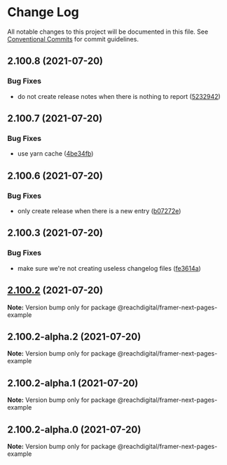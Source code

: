 # Change Log

All notable changes to this project will be documented in this file.
See [Conventional Commits](https://conventionalcommits.org) for commit guidelines.

## 2.100.8 (2021-07-20)


### Bug Fixes

* do not create release notes when there is nothing to report ([5232942](https://github.com/ho-nl/m2-pwa/commit/523294290408f822f40f1f3fec19bbcf825f6526))





## 2.100.7 (2021-07-20)


### Bug Fixes

* use yarn cache ([4be34fb](https://github.com/ho-nl/m2-pwa/commit/4be34fbb56cf528ba346de0cbe2c32d102b9960b))





## 2.100.6 (2021-07-20)


### Bug Fixes

* only create release when there is a new entry ([b07272e](https://github.com/ho-nl/m2-pwa/commit/b07272e4e74ee0bec3677e35ce3ee7e02231971a))





## 2.100.3 (2021-07-20)


### Bug Fixes

* make sure we're not creating useless changelog files ([fe3614a](https://github.com/ho-nl/m2-pwa/commit/fe3614a8480c7f1c68d673da2bb84805112a6643))





## [2.100.2](https://github.com/ho-nl/m2-pwa/compare/@reachdigital/framer-next-pages-example@2.100.2-alpha.2...@reachdigital/framer-next-pages-example@2.100.2) (2021-07-20)

**Note:** Version bump only for package @reachdigital/framer-next-pages-example





## 2.100.2-alpha.2 (2021-07-20)

**Note:** Version bump only for package @reachdigital/framer-next-pages-example





## 2.100.2-alpha.1 (2021-07-20)

**Note:** Version bump only for package @reachdigital/framer-next-pages-example





## 2.100.2-alpha.0 (2021-07-20)

**Note:** Version bump only for package @reachdigital/framer-next-pages-example

